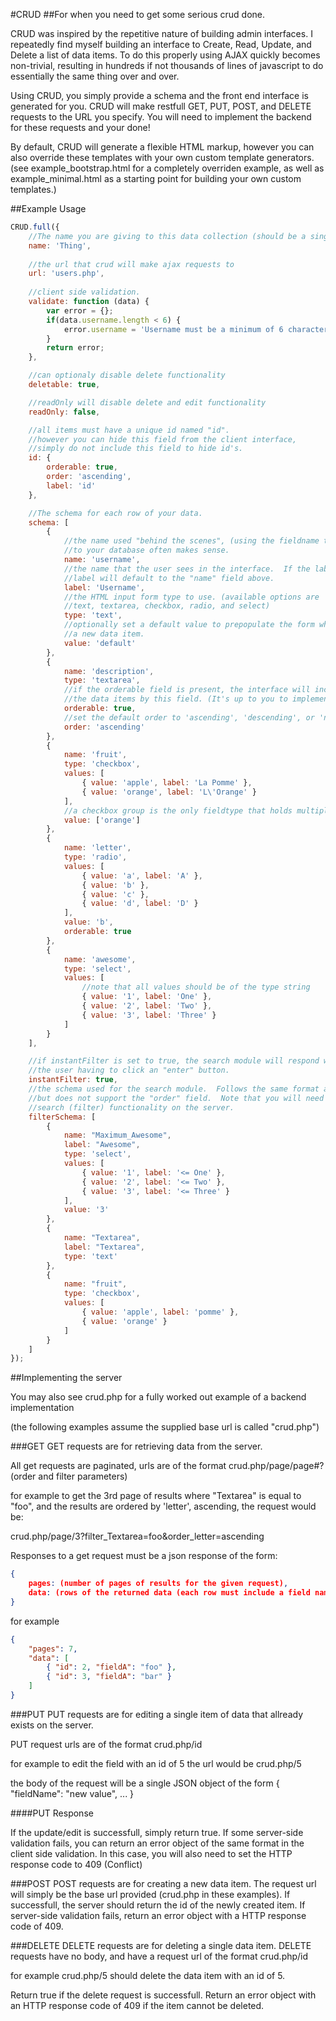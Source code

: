#CRUD
##For when you need to get some serious crud done.

CRUD was inspired by the repetitive nature of building admin interfaces.  I repeatedly find myself building an interface to Create, Read, Update, and Delete a list of data items.  To do this properly using AJAX quickly becomes non-trivial, resulting in hundreds if not thousands of lines of javascript to do essentially the same thing over and over.

Using CRUD, you simply provide a schema and the front end interface is generated for you.  CRUD will make restfull GET, PUT, POST, and DELETE requests to the URL you specify.  You will need to implement the backend for these requests and your done!

By default, CRUD will generate a flexible HTML markup, however you can also override these templates with your own custom template generators. (see example_bootstrap.html for a completely overriden example, as well as example_minimal.html as a starting point for building your own custom templates.)

##Example Usage

```javascript
CRUD.full({
	//The name you are giving to this data collection (should be a single word)
    name: 'Thing',
    
    //the url that crud will make ajax requests to
    url: 'users.php',
    
    //client side validation.
    validate: function (data) {
        var error = {};
        if(data.username.length < 6) {
            error.username = 'Username must be a minimum of 6 characters.';
        }
        return error;
    },

    //can optionaly disable delete functionality
    deletable: true,

    //readOnly will disable delete and edit functionality
    readOnly: false,

    //all items must have a unique id named "id".
    //however you can hide this field from the client interface,
    //simply do not include this field to hide id's.
    id: {
        orderable: true,
        order: 'ascending',
        label: 'id'
    },

    //The schema for each row of your data.
    schema: [
        {
        	//the name used "behind the scenes", (using the fieldname that corresponds)
        	//to your database often makes sense.
            name: 'username',
            //the name that the user sees in the interface.  If the label field is absent,
            //label will default to the "name" field above.
            label: 'Username',
            //the HTML input form type to use. (available options are
            //text, textarea, checkbox, radio, and select)
            type: 'text',
            //optionally set a default value to prepopulate the form when creating
            //a new data item.
            value: 'default'
        },
        {
            name: 'description',
            type: 'textarea',
            //if the orderable field is present, the interface will include a control to sort
            //the data items by this field. (It's up to you to implement this on the server)
            orderable: true,
            //set the default order to 'ascending', 'descending', or 'neutral'
            order: 'ascending'
        },
        {
            name: 'fruit',
            type: 'checkbox',
            values: [
                { value: 'apple', label: 'La Pomme' },
                { value: 'orange', label: 'L\'Orange' }
            ],
            //a checkbox group is the only fieldtype that holds multiple values (hence the array)
            value: ['orange']
        },
        {
            name: 'letter',
            type: 'radio',
            values: [
                { value: 'a', label: 'A' },
                { value: 'b' },
                { value: 'c' },
                { value: 'd', label: 'D' }
            ],
            value: 'b',
            orderable: true
        },
        {
            name: 'awesome',
            type: 'select',
            values: [
            	//note that all values should be of the type string
                { value: '1', label: 'One' },
                { value: '2', label: 'Two' },
                { value: '3', label: 'Three' }
            ]
        }
    ],

    //if instantFilter is set to true, the search module will respond without
    //the user having to click an "enter" button.
    instantFilter: true,
    //the schema used for the search module.  Follows the same format as the regular schema,
    //but does not support the "order" field.  Note that you will need to implement any
    //search (filter) functionality on the server.
    filterSchema: [
        {
            name: "Maximum_Awesome",
            label: "Awesome",
            type: 'select',
            values: [
                { value: '1', label: '<= One' },
                { value: '2', label: '<= Two' },
                { value: '3', label: '<= Three' }
            ],
            value: '3'
        },
        {
            name: "Textarea",
            label: "Textarea",
            type: 'text'
        },
        {
            name: "fruit",
            type: 'checkbox',
            values: [
                { value: 'apple', label: 'pomme' },
                { value: 'orange' }
            ]
        }
    ]
});

```

##Implementing the server

You may also see crud.php for a fully worked out example of a backend implementation

(the following examples assume the supplied base url is called "crud.php")

###GET
GET requests are for retrieving data from the server.

All get requests are paginated, urls are of the format crud.php/page/page#?(order and filter parameters)

for example to get the 3rd page of results where "Textarea" is equal to "foo", and the results are ordered by 'letter', ascending, the request would be:

crud.php/page/3?filter_Textarea=foo&order_letter=ascending

Responses to a get request must be a json response of the form:
```json
{
	pages: (number of pages of results for the given request),
	data: (rows of the returned data (each row must include a field named "id"))
}
```

for example
```json
{
	"pages": 7,
	"data": [
		{ "id": 2, "fieldA": "foo" },
		{ "id": 3, "fieldA": "bar" }
	]
}
```

###PUT
PUT requests are for editing a single item of data that allready exists on the server.

PUT request urls are of the format crud.php/id

for example to edit the field with an id of 5 the url would be crud.php/5

the body of the request will be a single JSON object of the form
{ "fieldName": "new value", ... }

####PUT Response

If the update/edit is successfull, simply return true.  If some server-side validation fails, you can return an error object of the same format in the client side validation.  In this case, you will also need to set the HTTP response code to 409 (Conflict)

###POST
POST requests are for creating a new data item.  The request url will simply be the base url provided (crud.php in these examples).  If successfull, the server should return the id of the newly created item.  If server-side validation fails, return an error object with a HTTP response code of 409.

###DELETE
DELETE requests are for deleting a single data item.  DELETE requests have no body, and have a request url of the format crud.php/id

for example crud.php/5 should delete the data item with an id of 5.

Return true if the delete request is successfull.
Return an error object with an HTTP response code of 409 if the item cannot be deleted.

